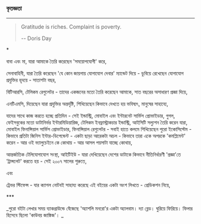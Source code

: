 ### 

### 

### 

### কৃতজ্ঞতা

---

> Gratitude is riches. Complaint is poverty. 
>
> -- Doris Day

\*

বাবা এবং মা, যারা আমাকে তৈরি করেছেন 'সময়োপযোগী' করে,

সেনাবাহিনী, যারা তৈরি করেছেন 'যে কোন জায়গায় যোগাযোগ দেবার' ম্যান্ডেট দিয়ে - ডুবিয়ে রেখেছেন যোগাযোগ প্রযুক্তির হৃদয়ে - সাতাশটা বছর,

বিটিআরসি, টেলিকম রেগুলেটর - তাদের একজনের মতো তৈরি করেছেন আমাকে, সাত বছরের অসাধারণ প্রজ্ঞা দিয়ে,

এনটিএমসি, দিয়েছেন যারা প্রযুক্তির অন্তর্দৃষ্টি, শিখিয়েছেন কিভাবে দেখতে হয় ভবিষ্যৎ, মানুষের সাহায্যে,

যাদের সাথে কাজ করতে হচ্ছে প্রতিদিন - সেই ইন্ডাস্ট্রি, মোবাইল এবং ইন্টারনেট সার্ভিস প্রোভাইডার, গুগল, ফেইসবুকের মতো ডাটানির্ভর ইন্টারমিডিয়ারিজ, টেলিকম ইনফ্রাস্ট্রাকচার ইন্ডাস্ট্রি, আইসিটি সল্যুশন তৈরি করেন যারা, মোবাইল ফিনান্সিয়াল সার্ভিস প্রোভাইডার, ফিনান্সিয়াল রেগুলেটর - সবাই হাতে কলমে শিখিয়েছেন পুরো ইকোসিস্টেম - কিভাবে প্রতিটা জিনিস ইন্টার-ডিপেন্ডেন্ট - একটা ছাড়া আরেকটা অচল - কিভাবে তারা একে অপরকে 'কমপ্লিমেন্ট' করেন - আর ওই ভ্যালুচেইনে কে কোথায় - আর আসল পয়সাটা যাচ্ছে কোথায়,

আন্তর্জাতিক টেলিযোগাযোগ সংস্থা, আইটিইউ - যারা দেখিয়েছেন দেশের ডাটাকে কিভাবে নীতিনির্ধারণী 'প্রজ্ঞা'তে 'ট্রান্সলেট' করতে হয় - সেই ২০০৭ সালের শুরুতে,

এবং

ট্রেভর স্টিফেন্স -  যার ক্যাগল নোটবই সাহায্য করেছে এই বইয়ের একটা অংশ লিখতে - প্রেডিকশন নিয়ে,

\*\*\*

_পুরো বইটা লেখার সময় ব্যাকগ্রাউন্ডে বেঁজেছে 'অ্যাশলি মনরো'র একটা অ্যালবাম। দ্যা ব্লেড। ঘুরিয়ে ফিরিয়ে। ফিলার হিসেবে ছিলো 'কাউবয় জাঙ্কিজ'। _

